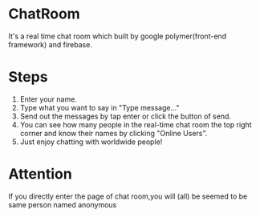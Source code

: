 # ChatRoom
It's a real time chat room which built by google polymer(front-end framework) and firebase.

# Steps
<ol>
<li>Enter your name.</li>
<li>Type what you want to say in "Type message..."</li>
<li>Send out the messages by tap enter or click the button of send.</li>
<li>You can see how many people in the real-time chat room the top right corner and know their names by clicking "Online Users".</li>
<li>Just enjoy chatting with worldwide people!</li>
</ol>

# Attention
If you directly enter the page of chat room,you will (all) be seemed to be same person named anonymous
